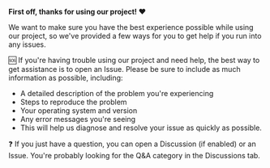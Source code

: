 **First off, thanks for using our project! ❤️**

We want to make sure you have the best experience possible while using our
project, so we've provided a few ways for you to get help if you run into any
issues.

🆘 If you're having trouble using our project and need help, the best way to get
assistance is to open an Issue. Please be sure to include as much information as
possible, including:

- A detailed description of the problem you're experiencing
- Steps to reproduce the problem
- Your operating system and version
- Any error messages you're seeing
- This will help us diagnose and resolve your issue as quickly as possible.

❓ If you just have a question, you can open a Discussion (if enabled) or an
Issue. You're probably looking for the Q&A category in the Discussions tab.
